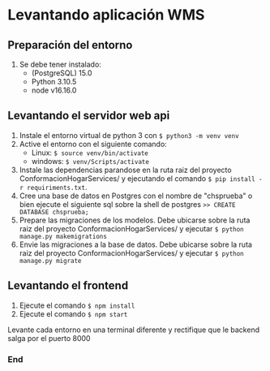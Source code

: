 # Levantando aplicación WMS

## Preparación del entorno
1. Se debe tener instalado:
    - (PostgreSQL) 15.0
    - Python 3.10.5
    - node v16.16.0

## Levantando el servidor web api
1. Instale el entorno virtual de python 3 con `$ python3 -m venv venv`
2. Active el entorno con el siguiente comando:
    - Linux: `$ source venv/bin/activate`
    - windows: `$ venv/Scripts/activate`
3. Instale las dependencias parandose en la ruta raiz del proyecto ConformacionHogarServices/ y ejecutando el comando `$ pip install -r requiriments.txt`.
4. Cree una base de datos en Postgres con el nombre de "chsprueba" o bien ejecute el siguiente sql sobre la shell de postgres `>> CREATE DATABASE chsprueba;`
5. Prepare las migraciones de los modelos. Debe ubicarse sobre la ruta raiz del proyecto ConformacionHogarServices/ y ejecutar `$ python manage.py makemigrations`
6. Envie las migraciones a la base de datos. Debe ubicarse sobre la ruta raiz del proyecto ConformacionHogarServices/ y ejecutar `$ python manage.py migrate`

## Levantando el frontend
1. Ejecute el comando `$ npm install`
2. Ejecute el comando `$ npm start`

Levante cada entorno en una terminal diferente y rectifique que le backend salga por el puerto 8000

### End